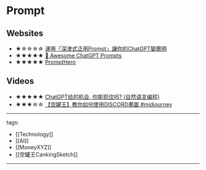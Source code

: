 # Prompt

## Websites
* ★☆☆☆☆ [運用「深津式泛用Prompt」讓你的ChatGPT變聰明](https://h9856.gameqb.net/2023/03/01/fukatsu-prompt/)
* ★★★★★ [🧠 Awesome ChatGPT Prompts](https://prompts.chat/)
* ★★★★★ [PromptHero](https://prompthero.com/)

## Videos
* ★★★★★ [ChatGPT给的机会, 你能抓住吗? (自然语言编程)](https://youtu.be/KoT08Kno10A)
* ★★★☆☆ [【空罐王】教你如何使用DISCORD畫圖 #midjourney](https://youtu.be/uRapWGYNiBo)

---
tags:
  - [[Technology]]
  - [[AI]]
  - [[MoneyXYZ]]
  - [[空罐王CankingSketch]]

---